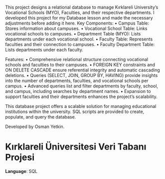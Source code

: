 This project designs a relational database to manage Kırklareli University’s Vocational Schools (MYO), Faculties, and their respective departments.
I developed this project for my Database lesson and made the necessary adjustments before adding it here.
Key Components:
	•	Campus Table: Stores information about campuses.
	•	Vocational School Table: Links vocational schools to campuses.
	•	Department Table (MYO): Lists departments under each vocational school.
	•	Faculty Table: Represents faculties and their connection to campuses.
	•	Faculty Department Table: Lists departments under each faculty.

Features:
	•	Comprehensive relational structure connecting vocational schools and faculties to their campuses.
	•	FOREIGN KEY constraints and ON DELETE CASCADE ensure referential integrity and automatic cascading deletions.
	•	Queries (SELECT, JOIN, GROUP BY, HAVING) provide insights into the number of departments, faculties, and vocational schools per campus.
	•	Advanced queries list and filter departments by faculty, school, and campus, including searches by department names.
	•	Expansion to support faculties and their departments enhances the project’s scalability.

This database project offers a scalable solution for managing educational institutions within the university. SQL scripts are provided to create, populate, and query the database.

Developed by Osman Yetkin.
# Kırklareli Üniversitesi Veri Tabanı Projesi  
**Language**: SQL  
